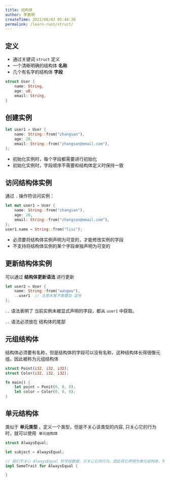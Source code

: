 ```yaml
---
title: 结构体
author: 李嘉明
createTime: 2022/06/03 05:44:38
permalink: /learn-rust/struct/
---
```


## 定义

- 通过关键词 `struct` 定义
- 一个清晰明确的结构体 **名称**
- 几个有名字的结构体 **字段**

```rust
struct User {
	name: String,
	age: u8,
	email: String,
}
```

## 创建实例

```rust
let user1 = User {
	name: String::from("zhangsan"),
	age: 20,
	email: String::from("zhangsan@email.com"),
};
```

- 初始化实例时，每个字段都需要进行初始化
- 初始化实例时，字段顺序不需要和结构体定义时保持一致

## 访问结构体实例

通过 `.` 操作符访问实例：

```rust
let mut user1 = User {
	name: String::from("zhangsan"),
	age: 20,
	email: String::from("zhangsan@email.com"),
};
user1.name = String::from("lisi");
```

- 必须要将结构体实例声明为可变的，才能修改实例的字段
- 不支持将结构体实例的某个字段单独声明为可变的

## 更新结构体实例

可以通过 **结构体更新语法** 进行更新

```rust
let user2 = User {
	name: String::from("wangwu"),
	..user1  // 注意末尾不需要加 逗号
};
```

`..` 语法表明了 当前实例未被显式声明的字段，都从 `user1` 中获取。

`..` 语法必须放在 结构体的尾部

## 元组结构体

结构体必须要有名称，但是结构体的字段可以没有名称，这种结构体长得很像元组，因此被称为元组结构体

```rust
struct Point(i32, i32, i32);
struct Color(i32, i32, i32);

fn main() {
	let point = Ponit(0, 0, 0);
	let color = Color(0, 0, 0);
}
```

## 单元结构体

类似于 **单元类型** 。定义一个类型，但是不关心该类型的内容, 只关心它的行为时，就可以使用  `单元结构体`

```rust
struct AlwaysEqual;

let subject = AlwaysEqual;

// 我们不关心 AlwaysEqual 的字段数据，只关心它的行为，因此将它声明为单元结构体，然后再为它实现某个特征
impl SomeTrait for AlwaysEqual {

}
```
